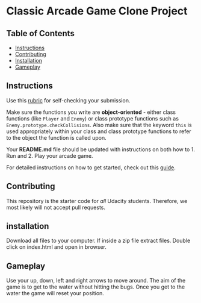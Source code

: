 # Classic Arcade Game Clone Project

## Table of Contents

- [Instructions](#instructions)
- [Contributing](#contributing)
- [Installation](#installation)
- [Gameplay](#gameplay)

## Instructions

Use this [rubric](https://review.udacity.com/#!/rubrics/15/view) for self-checking your submission.

Make sure the functions you write are **object-oriented** - either class functions (like `Player` and `Enemy`) or class prototype functions such as `Enemy.prototype.checkCollisions`. Also make sure that the keyword `this` is used appropriately within your class and class prototype functions to refer to the object the function is called upon.

Your **README.md** file should be updated with instructions on both how to 1. Run and 2. Play your arcade game.

For detailed instructions on how to get started, check out this [guide](https://docs.google.com/document/d/1v01aScPjSWCCWQLIpFqvg3-vXLH2e8_SZQKC8jNO0Dc/pub?embedded=true).

## Contributing

This repository is the starter code for _all_ Udacity students. Therefore, we most likely will not accept pull requests.

## installation

Download all files to your computer. If inside a zip file extract files. Double click on index.html and open in browser.

## Gameplay

Use your up, down, left and right arrows to move around. The aim of the game is to get to the water without hitting the bugs.
Once you get to the water the game will reset your position.
